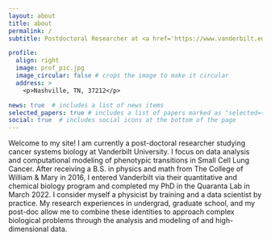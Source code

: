 ```yaml
---
layout: about
title: about
permalink: /
subtitle: Postdoctoral Researcher at <a href='https://www.vanderbilt.edu'>Vanderbilt University</a>. 

profile:
  align: right
  image: prof_pic.jpg
  image_circular: false # crops the image to make it circular
  address: >
    <p>Nashville, TN, 37212</p>

news: true  # includes a list of news items
selected_papers: true # includes a list of papers marked as "selected={true}"
social: true  # includes social icons at the bottom of the page
---
```


Welcome to my site! I am currently a post-doctoral researcher studying cancer systems biology at Vanderbilt University. I focus on data analysis and computational modeling of phenotypic transitions in Small Cell Lung Cancer. After receiving a B.S. in physics and math from The College of William & Mary in 2016, I entered Vanderbilt via their quantitative and chemical biology program and completed my PhD in the Quaranta Lab in March 2022. I consider myself a physicist by training and a data scientist by practice. My research experiences in undergrad, graduate school, and my post-doc allow me to combine these identities to approach complex biological problems through the analysis and modeling of and high-dimensional data.
